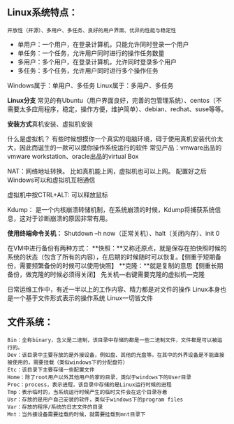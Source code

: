 ## Linux系统特点：
	开放性（开源）、多用户、多任务、良好的用户界面、优异的性能与稳定性

* 单用户：一个用户，在登录计算机，只能允许同时登录一个用户
* 单任务：一个任务，允许用户同时进行的操作任务数量
* 多用户：多个用户，在登录计算机，允许同时登录多个用户
* 多任务：多个任务，允许用户同时进行多个操作任务

Windows属于：单用户、多任务
Linux属于：多用户、多任务

**Linux分支**
	常见的有Ubuntu（用户界面良好，完善的包管理系统）、centos（不需要太多应用程序，稳定，操作方便，维护简单）、debian、redhat、suse等等。

**安装方式**真机安装、虚拟机安装

什么是虚拟机？
	有些时候想摸你一个真实的电脑环境，碍于使用真机安装代价太大，因此而诞生的一款可以摸你操作系统运行的软件
常见产品：vmware出品的vmware workstation、oracle出品的virtual Box

NAT：网络地址转换。 比如真机能上网，虚拟机也可以上网。 配置好之后Windows可以和虚拟机互相通信

虚拟机中按CTRL+ALT:	可以释放鼠标

Kdump：
	是一个内核崩溃转储机制，在系统崩溃的时候，Kdump将捕获系统信息，这对于诊断崩溃的原因非常有用。

 

**使用终端命令关机：**
	Shutdown –h now（正常关机）、halt（关闭内存）、init 0

在VM中进行备份有两种方式：
	**快照：**又称还原点，就是保存在拍快照时候的系统的状态（包含了所有的内容），在后期的时候随时可以恢复。【侧重于短期备份，需要频繁备份的时候可以使用快照】
	**克隆：**就是复制的意思【侧重长期备份，做克隆的时候必须得关闭】    	先关机—右键需要克隆的虚拟机—克隆

日常运维工作中，有近一半以上的工作内容、精力都是对文件的操作
Linux本身也是一个基于文件形式表示的操作系统
Linux一切皆文件

## 文件系统：
	Bin：全称binary，含义是二进制，该目录中存储的都是一些二进制文件，文件都是可以被运行的。
	Dev：该目录中主要存放的是外接设备，例如盘、其他的光盘等。在其中的外界设备是不能直接被使用的，需要挂载（类似windows下的分配盘符）
	Etc：该目录下主要存储一些配置文件
	Home：除了root用户以外其他用户的家的目录，类似于windows下的User目录
	Proc：process，表示进程，该目录中存储的是Linux运行时候的进程
	Tmp：表示临时的，当系统运行时候产生的临时文件会在这个目录存着
	Usr：存放的是用户自己安装的软件，类似于windows下的program files
	Var：存放的程序/系统的日志文件的目录
	Mnt：当外接设备需要挂载的时候，就需要挂载到mnt目录下
